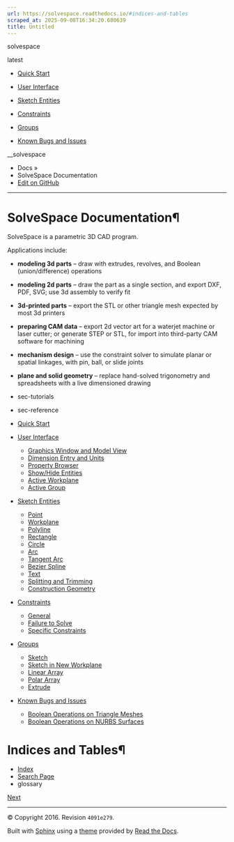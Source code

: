 ```yaml
---
url: https://solvespace.readthedocs.io/#indices-and-tables
scraped_at: 2025-09-08T16:34:20.680639
title: Untitled
---
```


solvespace

latest

  * [Quick Start](tutorials/quick_start.html)

  * [User Interface](navigation.html)
  * [Sketch Entities](entities/index.html)
  * [Constraints](constraints/index.html)
  * [Groups](groups/index.html)
  * [Known Bugs and Issues](issues.html)

__solvespace

  * Docs »
  * SolveSpace Documentation
  * [ Edit on GitHub](https://github.com/virtualritz/solvespace-docs/blob/master/docs/index.rst)

* * *

# SolveSpace Documentation¶

SolveSpace is a parametric 3D CAD program.

Applications include:

  * **modeling 3d parts** – draw with extrudes, revolves, and Boolean (union/difference) operations
  * **modeling 2d parts** – draw the part as a single section, and export DXF, PDF, SVG; use 3d assembly to verify fit
  * **3d-printed parts** – export the STL or other triangle mesh expected by most 3d printers
  * **preparing CAM data** – export 2d vector art for a waterjet machine or laser cutter; or generate STEP or STL, for import into third-party CAM software for machining
  * **mechanism design** – use the constraint solver to simulate planar or spatial linkages, with pin, ball, or slide joints
  * **plane and solid geometry** – replace hand-solved trigonometry and spreadsheets with a live dimensioned drawing

  * sec-tutorials
  * sec-reference

  * [Quick Start](tutorials/quick_start.html)

  * [User Interface](navigation.html)
    * [Graphics Window and Model View](navigation.html#graphics-window-and-model-view)
    * [Dimension Entry and Units](navigation.html#dimension-entry-and-units)
    * [Property Browser](navigation.html#property-browser)
    * [Show/Hide Entities](navigation.html#show-hide-entities)
    * [Active Workplane](navigation.html#active-workplane)
    * [Active Group](navigation.html#active-group)
  * [Sketch Entities](entities/index.html)
    * [Point](entities/point.html)
    * [Workplane](entities/workplane.html)
    * [Polyline](entities/line.html)
    * [Rectangle](entities/rectangle.html)
    * [Circle](entities/circle.html)
    * [Arc](entities/arc.html)
    * [Tangent Arc](entities/tangent_arc.html)
    * [Bezier Spline](entities/bezier_cubic_spline.html)
    * [Text](entities/text.html)
    * [Splitting and Trimming](entities/splitting_trimming.html)
    * [Construction Geometry](entities/index.html#construction-geometry)
  * [Constraints](constraints/index.html)
    * [General](constraints/index.html#general)
    * [Failure to Solve](constraints/index.html#failure-to-solve)
    * [Specific Constraints](constraints/index.html#specific-constraints)
  * [Groups](groups/index.html)
    * [Sketch](groups/sketch.html)
    * [Sketch in New Workplane](groups/sketch_in_new_workplane.html)
    * [Linear Array](groups/linear_array.html)
    * [Polar Array](groups/polar_array.html)
    * [Extrude](groups/extrude.html)
  * [Known Bugs and Issues](issues.html)
    * [Boolean Operations on Triangle Meshes](issues.html#boolean-operations-on-triangle-meshes)
    * [Boolean Operations on NURBS Surfaces](issues.html#boolean-operations-on-nurbs-surfaces)

# Indices and Tables¶

  * [Index](genindex.html)
  * [Search Page](search.html)
  * glossary

[Next ](tutorials/quick_start.html "Quick Start")

* * *

© Copyright 2016.  Revision `4091e279`.

Built with [Sphinx](http://sphinx-doc.org/) using a
[theme](https://github.com/snide/sphinx_rtd_theme) provided by [Read the
Docs](https://readthedocs.org).

